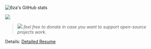 
![6za's GitHub stats](https://github-readme-stats.vercel.app/api?username=6za&show_icons=true&theme=tokyonight) 

![](https://github-readme-stats.vercel.app/api/top-langs/?username=6za&theme=tokyonight&hide_progress=true)

> [<img src="https://ionicabizau.github.io/badges/paypal.svg">](https://www.paypal.com/donate/?hosted_button_id=Z6NRZUV9KU66G) _feel free to donate in case you want to support open-source projects work._

Details: [Detailed Resume](https://kaxios.github.io/)
